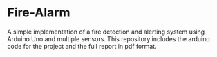 # Fire-Alarm
A simple implementation of a fire detection and alerting system using Arduino Uno and multiple sensors.
This repository includes the arduino code for the project and the full report in pdf format.
